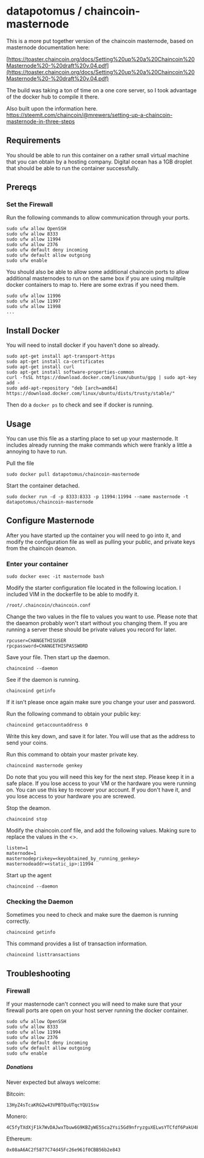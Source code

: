 
# datapotomus / chaincoin-masternode

This is a more put together version of the chaincoin masternode, based on masternode documentation here:

[https://toaster.chaincoin.org/docs/Setting%20up%20a%20Chaincoin%20Masternode%20-%20draft%20v.04.pdf](https://toaster.chaincoin.org/docs/Setting%20up%20a%20Chaincoin%20Masternode%20-%20draft%20v.04.pdf)
 
The build was taking a ton of time on a one core server, so I took advantage of the docker hub to compile it there.

Also built upon the information here. https://steemit.com/chaincoin/@mrewers/setting-up-a-chaincoin-masternode-in-three-steps

## Requirements
You should be able to run this container on a rather small virtual machine that you can obtain by a hosting company. 
Digital ocean has a 1GB droplet that should be able to run the container successfully.


## Prereqs
### Set the Firewall

Run the following commands to allow communication through your ports.

```
sudo ufw allow OpenSSH
sudo ufw allow 8333
sudo ufw allow 11994
sudo ufw allow 2376
sudo ufw default deny incoming
sudo ufw default allow outgoing
sudo ufw enable
```

You should also be able to allow some additional chaincoin ports to allow additional masternodes to run on the same box if you are using mulitple docker containers to map to. Here are some extras if you need them.

```
sudo ufw allow 11996
sudo ufw allow 11997
sudo ufw allow 11998
...
```

## Install Docker

You will need to install docker if you haven't done so already.

```
sudo apt-get install apt-transport-https
sudo apt-get install ca-certificates
sudo apt-get install curl
sudo apt-get install software-properties-common
curl -fsSL https://download.docker.com/linux/ubuntu/gpg | sudo apt-key add -
sudo add-apt-repository "deb [arch=amd64] https://download.docker.com/linux/ubuntu/dists/trusty/stable/"
```
Then do a `docker ps` to check and see if docker is running.


## Usage
You can use this file as a starting place to set up your masternode. It includes already running the make commands which were frankly a little a annoying to have to run. 

Pull the file

`sudo docker pull datapotomus/chaincoin-masternode`

Start the container detached.

`sudo docker run -d -p 8333:8333 -p 11994:11994 --name masternode -t datapotomus/chaincoin-masternode`



## Configure Masternode
After you have started up the container you will need to go into it, and modify the configuration file as well as pulling your public, and private keys from the chaincoin deamon. 

### Enter your container
`sudo docker exec -it masternode bash`

Modify the starter configuration file located in the following location. I included VIM in the dockerfile to be able to modify it.

`/root/.chaincoin/chaincoin.conf`


Change the two values in the file to values you want to use. Please note that the daeamon probably won't start without you changing them. If you are running a server these should be private values you record for later.
```
rpcuser=CHANGETHISUSER
rpcpassword=CHANGETHISPASSWORD
```

Save your file. Then start up the daemon.

`chaincoind --daemon`

See if the daemon is running.

`chaincoind getinfo`

If it isn't please once again make sure you change your user and password.


Run the following command to obtain your public key:

`chaincoind getaccountaddress 0`

Write this key down, and save it for later. You will use that as the address to send your coins.

Run this command to obtain your master private key.

`chaincoind masternode genkey`


Do note that you you will need this key for the next step. Please keep it in a safe place. If you lose access to your VM or the hardware you were running on. You can use this key to recover your account. If you don't have it, and you lose access to your hardware you are screwed.


Stop the deamon.

`chaincoind stop`

Modify the chaincoin.conf file, and add the following values. Making sure to replace the values in the <>.

```
listen=1
maternode=1
masternodeprivkey=<keyobtained_by_running_genkey>
masternodeaddr=<static_ip>:11994
```

Start up the agent

`chaincoind --daemon`


### Checking the Daemon

Sometimes you need to check and make sure the daemon is running correctly.

`chaincoind getinfo`

This command provides a list of transaction information.

`chaincoind listtransactions`



## Troubleshooting

### Firewall
If your masternode can't connect you will need to make sure that your firewall ports are open on your host server running the docker container.
```
sudo ufw allow OpenSSH
sudo ufw allow 8333
sudo ufw allow 11994
sudo ufw allow 2376
sudo ufw default deny incoming
sudo ufw default allow outgoing
sudo ufw enable
```

##### Donations
Never expected but always welcome:


Bitcoin: 

```
13HyZ4sTcaKRG2w43VPBTQuUTqcYQU1Ssw
```
Monero:

```
4C5fyTXdXjF1k7WvDAJwxTbuw6G9KBZyWE5Sca2Ysi5Gd9nfryzguXELwsYTCfdf6PakU48whQaQ3f8M9T33JN6a5VSJk1FTXcRJHkCEZa
```
Ethereum:

```
0x08aA6AC2f5877C74d45Fc26e961f0CBB56b2e843
```
